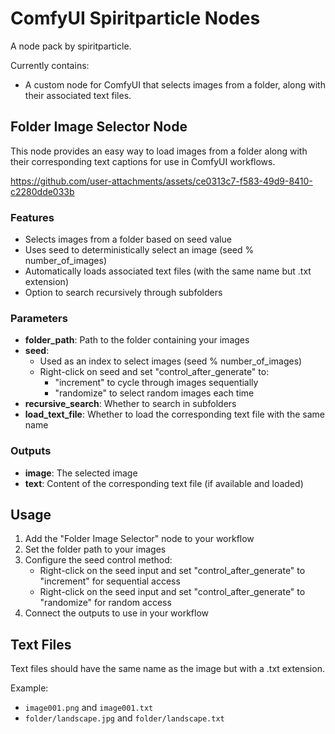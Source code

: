 # ComfyUI Spiritparticle Nodes

A node pack by spiritparticle.

Currently contains:
- A custom node for ComfyUI that selects images from a folder, along with their associated text files.

## Folder Image Selector Node

This node provides an easy way to load images from a folder along with their corresponding text captions for use in ComfyUI workflows.

https://github.com/user-attachments/assets/ce0313c7-f583-49d9-8410-c2280dde033b

### Features

- Selects images from a folder based on seed value
- Uses seed to deterministically select an image (seed % number_of_images)
- Automatically loads associated text files (with the same name but .txt extension)
- Option to search recursively through subfolders

### Parameters

- **folder_path**: Path to the folder containing your images
- **seed**: 
  - Used as an index to select images (seed % number_of_images)
  - Right-click on seed and set "control_after_generate" to:
    - "increment" to cycle through images sequentially
    - "randomize" to select random images each time
- **recursive_search**: Whether to search in subfolders
- **load_text_file**: Whether to load the corresponding text file with the same name

### Outputs

- **image**: The selected image
- **text**: Content of the corresponding text file (if available and loaded)

## Usage

1. Add the "Folder Image Selector" node to your workflow
2. Set the folder path to your images
3. Configure the seed control method:
   - Right-click on the seed input and set "control_after_generate" to "increment" for sequential access
   - Right-click on the seed input and set "control_after_generate" to "randomize" for random access
4. Connect the outputs to use in your workflow

## Text Files

Text files should have the same name as the image but with a .txt extension.

Example:
- `image001.png` and `image001.txt`
- `folder/landscape.jpg` and `folder/landscape.txt`
